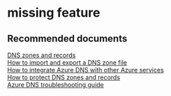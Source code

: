 <properties
	pageTitle="missing feature"
	description="missing feature"
	service="microsoft.network"
	resource="dns"
	authors="radwiv"
	selfHelpType="generic"
	supportTopicIds="32560534"
	resourceTags=""
	productPesIds="15804"
	cloudEnvironments="public"
	articleId="07ad0c1d-35e4-46b5-b86e-aa71762da811"
/>

# missing feature

## **Recommended documents**
[DNS zones and records](https://docs.microsoft.com/azure/dns/dns-zones-records)<br>
[How to import and export a DNS zone file](https://docs.microsoft.com/azure/dns/dns-import-export)<br>
[How to integrate Azure DNS with other Azure services](https://docs.microsoft.com/azure/dns/dns-for-azure-services)<br>
[How to protect DNS zones and records](https://docs.microsoft.com/azure/dns/dns-protect-zones-recordsets)<br>
[Azure DNS troubleshooting guide](https://docs.microsoft.com/azure/dns/dns-troubleshoot)<br>
